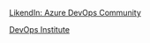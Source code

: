 [LikendIn: Azure DevOps Community](https://www.linkedin.com/groups/12139259/)

[DevOps Institute](https://www.devopsinstitute.com/)

